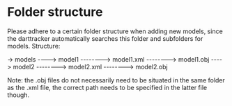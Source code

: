 # Folder structure

Please adhere to a certain folder structure when adding new models, since the darttracker automatically searches this folder and subfolders for models. 
Structure: 

-> models
----> model1
--------> model1.xml
--------> model1.obj
----> model2
--------> model2.xml
--------> model2.obj

Note: the .obj files do not necessarily need to be situated in the same folder as the .xml file, the correct path needs to be specified in the latter file though. 
